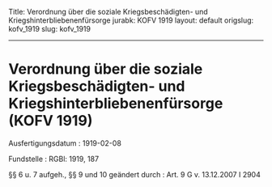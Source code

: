 Title: Verordnung über die soziale Kriegsbeschädigten- und Kriegshinterbliebenenfürsorge
jurabk: KOFV 1919
layout: default
origslug: kofv_1919
slug: kofv_1919

---

# Verordnung über die soziale Kriegsbeschädigten- und Kriegshinterbliebenenfürsorge (KOFV 1919)

Ausfertigungsdatum
:   1919-02-08

Fundstelle
:   RGBl: 1919, 187

§§ 6 u. 7 aufgeh., §§ 9 und 10 geändert durch
:   Art. 9 G v. 13.12.2007 I 2904

